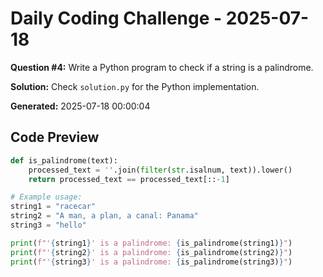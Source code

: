 # Daily Coding Challenge - 2025-07-18

**Question #4:** Write a Python program to check if a string is a palindrome.

**Solution:** Check `solution.py` for the Python implementation.

**Generated:** 2025-07-18 00:00:04

## Code Preview
```python
def is_palindrome(text):
    processed_text = ''.join(filter(str.isalnum, text)).lower()
    return processed_text == processed_text[::-1]

# Example usage:
string1 = "racecar"
string2 = "A man, a plan, a canal: Panama"
string3 = "hello"

print(f"'{string1}' is a palindrome: {is_palindrome(string1)}")
print(f"'{string2}' is a palindrome: {is_palindrome(string2)}")
print(f"'{string3}' is a palindrome: {is_palindrome(string3)}")
```

